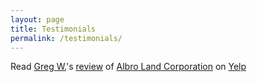 ```yaml
---
layout: page
title: Testimonials
permalink: /testimonials/
---
```


<span class="yelp-review" data-review-id="xS30QD2TUFHrqEAI-i9qXw" data-hostname="www.yelp.com">Read <a href="https://www.yelp.com/user_details?userid=gprF1ldVw04TPCaudiXtUw" rel="nofollow noopener">Greg W.</a>'s <a href="https://www.yelp.com/biz/albro-land-corporation-park-ridge?hrid=xS30QD2TUFHrqEAI-i9qXw" rel="nofollow noopener">review</a> of <a href="https://www.yelp.com/biz/1yu0kxvblTqnsbApGG5lnw" rel="nofollow noopener">Albro Land Corporation</a> on <a href="https://www.yelp.com" rel="nofollow noopener">Yelp</a><script async="async" src="https://www.yelp.com/embed/widgets.js" type="text/javascript"></script></span>

